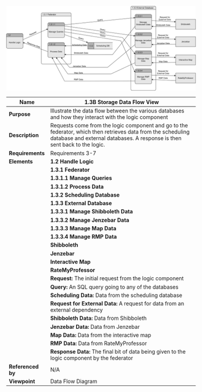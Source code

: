 ![Storage Data Flow](TeamOneFiles/storage_DFD.drawio.svg)

| **Name**          | **1.3B Storage Data Flow View**                                                                                                                                                            |
|-------------------|--------------------------------------------------------------------------------------------------------------------------------------------------------------------------------------------|
| **Purpose**       | Illustrate the data flow between the various databases and how they interact with the logic component                                                                                      |
| **Description**   | Requests come from the logic component and go to the federator, which then retrieves data from the scheduling database and external databases.  A response is then sent back to the logic. |
| **Requirements**  | Requirements 3-7                                                                                                                                                                           |
| **Elements**      | **1.2 Handle Logic**                                                                                                                                                                       |
|                   | **1.3.1 Federator**                                                                                                                                                                        |
|                   | **1.3.1.1 Manage Queries**                                                                                                                                                                 |
|                   | **1.3.1.2 Process Data**                                                                                                                                                                   |
|                   | **1.3.2 Scheduling Database**                                                                                                                                                              |
|                   | **1.3.3 External Database**                                                                                                                                                                |
|                   | **1.3.3.1 Manage Shibboleth Data**                                                                                                                                                         |
|                   | **1.3.3.2 Manage Jenzebar Data**                                                                                                                                                           |
|                   | **1.3.3.3 Manage Map Data**                                                                                                                                                                |
|                   | **1.3.3.4 Manage RMP Data**                                                                                                                                                                |
|                   | **Shibboleth**                                                                                                                                                                             |
|                   | **Jenzebar**                                                                                                                                                                               |
|                   | **Interactive Map**                                                                                                                                                                        |
|                   | **RateMyProfessor**                                                                                                                                                                        |
|                   | **Request:** The initial request from the logic component                                                                                                                                  |
|                   | **Query:** An SQL query going to any of the databases                                                                                                                                      |
|                   | **Scheduling Data:** Data from the scheduling database                                                                                                                                     |
|                   | **Request for External Data:** A request for data from an external dependency                                                                                                              |
|                   | **Shibboleth Data:** Data from Shibboleth                                                                                                                                                  |
|                   | **Jenzebar Data:**  Data from Jenzebar                                                                                                                                                     |
|                   | **Map Data:** Data from the interactive map                                                                                                                                                |
|                   | **RMP Data:** Data from RateMyProfessor                                                                                                                                                    |
|                   | **Response Data:** The final bit of data being given to the logic component by the federator                                                                                               |
| **Referenced by** | N/A                                                                                                                                                                                        |
| **Viewpoint**     | Data Flow Diagram                                                                                                                                                                          |
